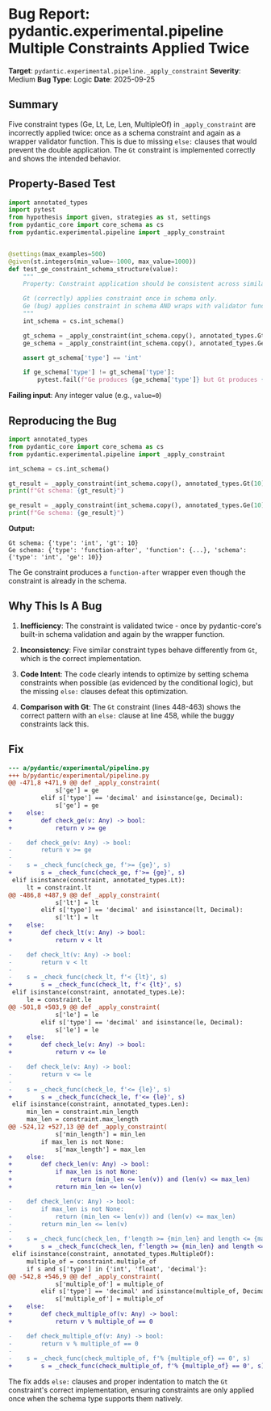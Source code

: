 # Bug Report: pydantic.experimental.pipeline Multiple Constraints Applied Twice

**Target**: `pydantic.experimental.pipeline._apply_constraint`
**Severity**: Medium
**Bug Type**: Logic
**Date**: 2025-09-25

## Summary

Five constraint types (Ge, Lt, Le, Len, MultipleOf) in `_apply_constraint` are incorrectly applied twice: once as a schema constraint and again as a wrapper validator function. This is due to missing `else:` clauses that would prevent the double application. The `Gt` constraint is implemented correctly and shows the intended behavior.

## Property-Based Test

```python
import annotated_types
import pytest
from hypothesis import given, strategies as st, settings
from pydantic_core import core_schema as cs
from pydantic.experimental.pipeline import _apply_constraint


@settings(max_examples=500)
@given(st.integers(min_value=-1000, max_value=1000))
def test_ge_constraint_schema_structure(value):
    """
    Property: Constraint application should be consistent across similar constraint types.

    Gt (correctly) applies constraint once in schema only.
    Ge (bug) applies constraint in schema AND wraps with validator function.
    """
    int_schema = cs.int_schema()

    gt_schema = _apply_constraint(int_schema.copy(), annotated_types.Gt(value))
    ge_schema = _apply_constraint(int_schema.copy(), annotated_types.Ge(value))

    assert gt_schema['type'] == 'int'

    if ge_schema['type'] != gt_schema['type']:
        pytest.fail(f"Ge produces {ge_schema['type']} but Gt produces {gt_schema['type']}")
```

**Failing input**: Any integer value (e.g., `value=0`)

## Reproducing the Bug

```python
import annotated_types
from pydantic_core import core_schema as cs
from pydantic.experimental.pipeline import _apply_constraint

int_schema = cs.int_schema()

gt_result = _apply_constraint(int_schema.copy(), annotated_types.Gt(10))
print(f"Gt schema: {gt_result}")

ge_result = _apply_constraint(int_schema.copy(), annotated_types.Ge(10))
print(f"Ge schema: {ge_result}")
```

**Output:**
```
Gt schema: {'type': 'int', 'gt': 10}
Ge schema: {'type': 'function-after', 'function': {...}, 'schema': {'type': 'int', 'ge': 10}}
```

The Ge constraint produces a `function-after` wrapper even though the constraint is already in the schema.

## Why This Is A Bug

1. **Inefficiency**: The constraint is validated twice - once by pydantic-core's built-in schema validation and again by the wrapper function.

2. **Inconsistency**: Five similar constraint types behave differently from `Gt`, which is the correct implementation.

3. **Code Intent**: The code clearly intends to optimize by setting schema constraints when possible (as evidenced by the conditional logic), but the missing `else:` clauses defeat this optimization.

4. **Comparison with Gt**: The `Gt` constraint (lines 448-463) shows the correct pattern with an `else:` clause at line 458, while the buggy constraints lack this.

## Fix

```diff
--- a/pydantic/experimental/pipeline.py
+++ b/pydantic/experimental/pipeline.py
@@ -471,8 +471,9 @@ def _apply_constraint(
             s['ge'] = ge
         elif s['type'] == 'decimal' and isinstance(ge, Decimal):
             s['ge'] = ge
+    else:
+        def check_ge(v: Any) -> bool:
+            return v >= ge

-    def check_ge(v: Any) -> bool:
-        return v >= ge
-
-    s = _check_func(check_ge, f'>= {ge}', s)
+        s = _check_func(check_ge, f'>= {ge}', s)
 elif isinstance(constraint, annotated_types.Lt):
     lt = constraint.lt
@@ -486,8 +487,9 @@ def _apply_constraint(
             s['lt'] = lt
         elif s['type'] == 'decimal' and isinstance(lt, Decimal):
             s['lt'] = lt
+    else:
+        def check_lt(v: Any) -> bool:
+            return v < lt

-    def check_lt(v: Any) -> bool:
-        return v < lt
-
-    s = _check_func(check_lt, f'< {lt}', s)
+        s = _check_func(check_lt, f'< {lt}', s)
 elif isinstance(constraint, annotated_types.Le):
     le = constraint.le
@@ -501,8 +503,9 @@ def _apply_constraint(
             s['le'] = le
         elif s['type'] == 'decimal' and isinstance(le, Decimal):
             s['le'] = le
+    else:
+        def check_le(v: Any) -> bool:
+            return v <= le

-    def check_le(v: Any) -> bool:
-        return v <= le
-
-    s = _check_func(check_le, f'<= {le}', s)
+        s = _check_func(check_le, f'<= {le}', s)
 elif isinstance(constraint, annotated_types.Len):
     min_len = constraint.min_length
     max_len = constraint.max_length
@@ -524,12 +527,13 @@ def _apply_constraint(
             s['min_length'] = min_len
         if max_len is not None:
             s['max_length'] = max_len
+    else:
+        def check_len(v: Any) -> bool:
+            if max_len is not None:
+                return (min_len <= len(v)) and (len(v) <= max_len)
+            return min_len <= len(v)

-    def check_len(v: Any) -> bool:
-        if max_len is not None:
-            return (min_len <= len(v)) and (len(v) <= max_len)
-        return min_len <= len(v)
-
-    s = _check_func(check_len, f'length >= {min_len} and length <= {max_len}', s)
+        s = _check_func(check_len, f'length >= {min_len} and length <= {max_len}', s)
 elif isinstance(constraint, annotated_types.MultipleOf):
     multiple_of = constraint.multiple_of
     if s and s['type'] in {'int', 'float', 'decimal'}:
@@ -542,8 +546,9 @@ def _apply_constraint(
             s['multiple_of'] = multiple_of
         elif s['type'] == 'decimal' and isinstance(multiple_of, Decimal):
             s['multiple_of'] = multiple_of
+    else:
+        def check_multiple_of(v: Any) -> bool:
+            return v % multiple_of == 0

-    def check_multiple_of(v: Any) -> bool:
-        return v % multiple_of == 0
-
-    s = _check_func(check_multiple_of, f'% {multiple_of} == 0', s)
+        s = _check_func(check_multiple_of, f'% {multiple_of} == 0', s)
```

The fix adds `else:` clauses and proper indentation to match the `Gt` constraint's correct implementation, ensuring constraints are only applied once when the schema type supports them natively.